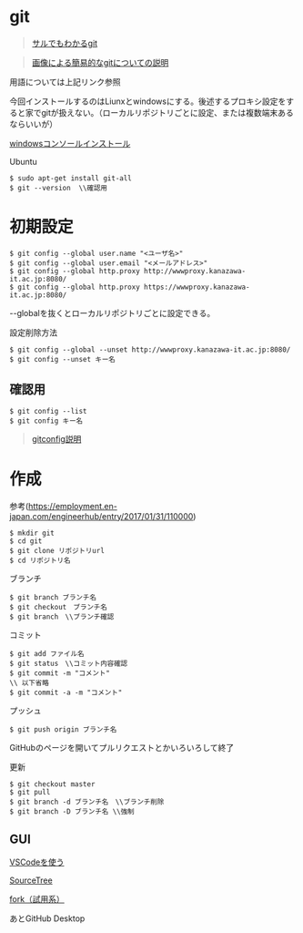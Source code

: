 # git

>[サルでもわかるgit](https://backlog.com/ja/git-tutorial/)

>[画像による簡易的なgitについての説明](https://zukulog098r.com/git/)

用語については上記リンク参照

今回インストールするのはLiunxとwindowsにする。後述するプロキシ設定をすると家でgitが扱えない。（ローカルリポジトリごとに設定、または複数端末あるならいいが）

[windowsコンソールインストール](https://git-scm.com)

Ubuntu
```Bush
$ sudo apt-get install git-all
$ git --version  \\確認用
```

# 初期設定
```
$ git config --global user.name "<ユーザ名>"
$ git config --global user.email "<メールアドレス>"
$ git config --global http.proxy http://wwwproxy.kanazawa-it.ac.jp:8080/
$ git config --global http.proxy https://wwwproxy.kanazawa-it.ac.jp:8080/
```
--globalを抜くとローカルリポジトリごとに設定できる。

設定削除方法
```
$ git config --global --unset http://wwwproxy.kanazawa-it.ac.jp:8080/
$ git config --unset キー名
```

## 確認用
```
$ git config --list
$ git config キー名
```
>[gitconfig説明](https://qiita.com/shionit/items/fb4a1a30538f8d335b35)

# 作成

参考(https://employment.en-japan.com/engineerhub/entry/2017/01/31/110000)

```
$ mkdir git
$ cd git
$ git clone リポジトリurl
$ cd リポジトリ名
```

ブランチ
```
$ git branch ブランチ名
$ git checkout　ブランチ名
$ git branch　\\ブランチ確認
```
コミット
```
$ git add ファイル名
$ git status　\\コミット内容確認
$ git commit -m "コメント"
\\ 以下省略
$ git commit -a -m "コメント"
```

プッシュ
```
$ git push origin ブランチ名
```

GitHubのページを開いてプルリクエストとかいろいろして終了

更新
```
$ git checkout master
$ git pull
$ git branch -d ブランチ名　\\ブランチ削除
$ git branch -D ブランチ名 \\強制
```

## GUI

[VSCodeを使う](https://qiita.com/y-tsutsu/items/2ba96b16b220fb5913be)

[SourceTree](https://www.sourcetreeapp.com)

[fork（試用系）](https://git-fork.com)

あとGitHub Desktop